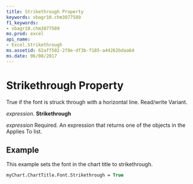 ```yaml
---
title: Strikethrough Property
keywords: vbagr10.chm3077589
f1_keywords:
- vbagr10.chm3077589
ms.prod: excel
api_name:
- Excel.Strikethrough
ms.assetid: 62aff502-2f8e-df3b-f185-a44262bdaa64
ms.date: 06/08/2017
---
```



# Strikethrough Property

True if the font is struck through with a horizontal line. Read/write Variant.

 _expression_. **Strikethrough**

 _expression_ Required. An expression that returns one of the objects in the Applies To list.


## Example

This example sets the font in the chart title to strikethrough.


```vb
myChart.ChartTitle.Font.Strikethrough = True
```



